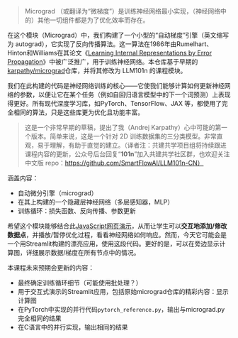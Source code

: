 > Micrograd （或翻译为“微梯度”）是训练神经网络最小实现，（神经网络中的）其他一切组件都是为了优化效率而存在。

在这个模块（Micrograd）中，我们构建了一个小型的“自动梯度”引擎（英文缩写为 autograd），它实现了反向传播算法。这一算法在1986年由Rumelhart、Hinton和Williams在其论文《[Learning Internal Representations by Error Propagation](https://stanford.edu/~jlmcc/papers/PDP/Volume%201/Chap8_PDP86.pdf)》中被广泛推广，用于训练神经网络。本仓库基于早期的[karpathy/micrograd](https://github.com/karpathy/micrograd)仓库，并将其修改为 LLM101n 的课程模块。

我们在此构建的代码是神经网络训练的核心——它使我们能够计算如何更新神经网络的参数，以便让它在某个任务（例如自回归语言模型中的下一个词预测）上表现得更好。所有现代深度学习库，如PyTorch、TensorFlow、JAX 等，都使用了完全相同的算法，只是这些库更为优化且功能丰富。

  


> 这是一个非常早期的草稿，提出了我（Andrej Karpathy）心中可能的第一个版本。简单来说，这是一个针对 2D 训练数据集的三分类模型。非常直观，易于理解，有助于直觉的建立。（译者注：共建共学项目组将持续跟进课程内容的更新，公众号后台回复“**101n**”加入共建共学社区群，也欢迎关注中文版 repo：https://github.com/SmartFlowAI/LLM101n-CN）

  


涵盖内容：

-   自动微分引擎（micrograd）
-   在其上构建的一个隐藏层神经网络（多层感知器，MLP）
-   训练循环：损失函数、反向传播、参数更新

  


希望这个模块能够结合此[JavaScript网页演示](https://cs.stanford.edu/~karpathy/svmjs/demo/demonn.html)，从而让学生可以**交互地添加/修改数据点**，并播放/暂停优化过程，看看神经网络如何响应。然而，今天它可能会是一个用Streamlit构建的漂亮应用，使用这段代码。更好的是，可以在旁边显示计算图，详细展示数据/梯度在所有节点中的情况。

  


本课程未来预期会更新的内容：

-   最终确定训练循环细节（可能使用批处理？）
-   用于交互式演示的Streamlit应用，包括原始micrograd仓库的精彩内容：显示计算图
-   在PyTorch中实现的并行代码`pytorch_reference.py`，输出与micrograd.py完全相同的结果
-   在C语言中的并行实现，输出相同的结果
